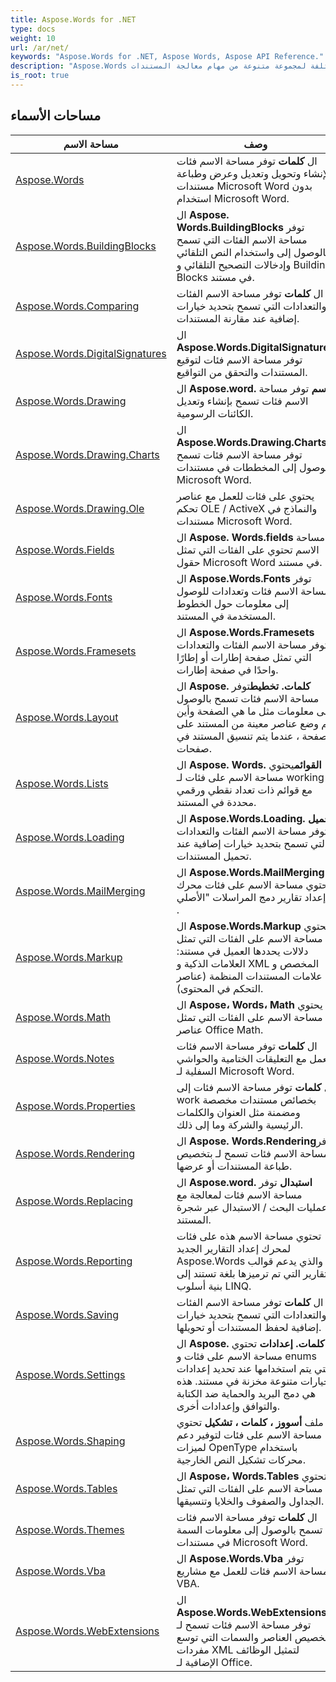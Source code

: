 ```yaml
---
title: Aspose.Words for .NET
type: docs
weight: 10
url: /ar/net/
keywords: "Aspose.Words for .NET, Aspose Words, Aspose API Reference."
description: "Aspose.Words مكتبة فصل يمكن للمطورين استخدامها لمنصات مختلفة لمجموعة متنوعة من مهام معالجة المستندات."
is_root: true
---
```


## مساحات الأسماء

| مساحة الاسم | وصف |
| --- | --- |
| [Aspose.Words](./aspose.words/) | ال **كلمات** توفر مساحة الاسم فئات لإنشاء وتحويل وتعديل وعرض وطباعة مستندات Microsoft Word بدون استخدام Microsoft Word. |
| [Aspose.Words.BuildingBlocks](./aspose.words.buildingblocks/) | ال **Aspose. Words.BuildingBlocks** توفر مساحة الاسم الفئات التي تسمح بالوصول إلى واستخدام النص التلقائي وإدخالات التصحيح التلقائي و Building Blocks في مستند. |
| [Aspose.Words.Comparing](./aspose.words.comparing/) | ال **كلمات** توفر مساحة الاسم الفئات والتعدادات التي تسمح بتحديد خيارات إضافية عند مقارنة المستندات. |
| [Aspose.Words.DigitalSignatures](./aspose.words.digitalsignatures/) | ال **Aspose.Words.DigitalSignatures** توفر مساحة الاسم فئات لتوقيع المستندات والتحقق من التواقيع. |
| [Aspose.Words.Drawing](./aspose.words.drawing/) | ال **Aspose.word. رسم** توفر مساحة الاسم فئات تسمح بإنشاء وتعديل الكائنات الرسومية. |
| [Aspose.Words.Drawing.Charts](./aspose.words.drawing.charts/) | ال **Aspose.Words.Drawing.Charts** توفر مساحة الاسم فئات تسمح بالوصول إلى المخططات في مستندات Microsoft Word. |
| [Aspose.Words.Drawing.Ole](./aspose.words.drawing.ole/) | يحتوي على فئات للعمل مع عناصر تحكم OLE / ActiveX والنماذج في مستندات Microsoft Word. |
| [Aspose.Words.Fields](./aspose.words.fields/) | ال **Aspose. Words.fields** مساحة الاسم تحتوي على الفئات التي تمثل حقول Microsoft Word في مستند. |
| [Aspose.Words.Fonts](./aspose.words.fonts/) | ال **Aspose.Words.Fonts** توفر مساحة الاسم فئات وتعدادات للوصول إلى معلومات حول الخطوط المستخدمة في المستند. |
| [Aspose.Words.Framesets](./aspose.words.framesets/) | ال **Aspose.Words.Framesets** توفر مساحة الاسم الفئات والتعدادات التي تمثل صفحة إطارات أو إطارًا واحدًا في صفحة إطارات. |
| [Aspose.Words.Layout](./aspose.words.layout/) | ال **Aspose. كلمات. تخطيط**توفر مساحة الاسم فئات تسمح بالوصول إلى معلومات مثل ما هي الصفحة وأين يتم وضع عناصر معينة من المستند على الصفحة ، عندما يتم تنسيق المستند في صفحات. |
| [Aspose.Words.Lists](./aspose.words.lists/) | ال **Aspose. Words. القوائم**يحتوي مساحة الاسم على فئات لـ working مع قوائم ذات تعداد نقطي ورقمي محددة في المستند. |
| [Aspose.Words.Loading](./aspose.words.loading/) | ال **Aspose.Words.Loading. تحميل** توفر مساحة الاسم الفئات والتعدادات التي تسمح بتحديد خيارات إضافية عند تحميل المستندات. |
| [Aspose.Words.MailMerging](./aspose.words.mailmerging/) | ال **Aspose.Words.MailMerging** تحتوي مساحة الاسم على فئات محرك إعداد تقارير دمج المراسلات "الأصلي" . |
| [Aspose.Words.Markup](./aspose.words.markup/) | ال **Aspose.Words.Markup** تحتوي مساحة الاسم على الفئات التي تمثل دلالات يحددها العميل في مستند: العلامات الذكية و XML المخصص و علامات المستندات المنظمة (عناصر التحكم في المحتوى). |
| [Aspose.Words.Math](./aspose.words.math/) | ال **Aspose، Words، Math** يحتوي مساحة الاسم على الفئات التي تمثل عناصر Office Math. |
| [Aspose.Words.Notes](./aspose.words.notes/) | ال **كلمات** توفر مساحة الاسم فئات للعمل مع التعليقات الختامية والحواشي السفلية لـ Microsoft Word. |
| [Aspose.Words.Properties](./aspose.words.properties/) | ال **كلمات** توفر مساحة الاسم فئات إلى work بخصائص مستندات مخصصة ومضمنة مثل العنوان والكلمات الرئيسية والشركة وما إلى ذلك. |
| [Aspose.Words.Rendering](./aspose.words.rendering/) | ال **Aspose. Words.Rendering**توفر مساحة الاسم فئات تسمح لـ بتخصيص طباعة المستندات أو عرضها. |
| [Aspose.Words.Replacing](./aspose.words.replacing/) | ال **Aspose.word. استبدال** توفر مساحة الاسم فئات لمعالجة مع عمليات البحث / الاستبدال عبر شجرة المستند. |
| [Aspose.Words.Reporting](./aspose.words.reporting/) | تحتوي مساحة الاسم هذه على فئات لمحرك إعداد التقارير الجديد Aspose.Words والذي يدعم قوالب التقارير التي تم ترميزها بلغة تستند إلى بنية أسلوب LINQ. |
| [Aspose.Words.Saving](./aspose.words.saving/) | ال **كلمات** توفر مساحة الاسم الفئات والتعدادات التي تسمح بتحديد خيارات إضافية لحفظ المستندات أو تحويلها. |
| [Aspose.Words.Settings](./aspose.words.settings/) | ال **Aspose. كلمات. إعدادات** تحتوي مساحة الاسم على فئات و enums التي يتم استخدامها عند تحديد إعدادات وخيارات متنوعة مخزنة في مستند. هذه هي دمج البريد والحماية ضد الكتابة والتوافق وإعدادات أخرى. |
| [Aspose.Words.Shaping](./aspose.words.shaping/) | ملف **أسووز ، كلمات ، تشكيل** تحتوي مساحة الاسم على فئات لتوفير دعم لميزات OpenType باستخدام محركات تشكيل النص الخارجية. |
| [Aspose.Words.Tables](./aspose.words.tables/) | ال **Aspose، Words.Tables** تحتوي مساحة الاسم على الفئات التي تمثل الجداول والصفوف والخلايا وتنسيقها. |
| [Aspose.Words.Themes](./aspose.words.themes/) | ال **كلمات** توفر مساحة الاسم فئات تسمح بالوصول إلى معلومات السمة في مستندات Microsoft Word. |
| [Aspose.Words.Vba](./aspose.words.vba/) | ال **Aspose.Words.Vba** توفر مساحة الاسم فئات للعمل مع مشاريع VBA. |
| [Aspose.Words.WebExtensions](./aspose.words.webextensions/) | ال **Aspose.Words.WebExtensions** توفر مساحة الاسم فئات تسمح لـ بتخصيص العناصر والسمات التي توسع مفردات XML لتمثيل الوظائف الإضافية لـ Office. |


